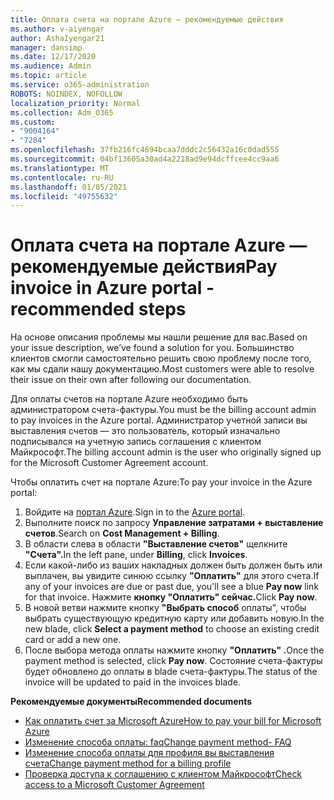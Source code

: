 ```yaml
---
title: Оплата счета на портале Azure — рекомендуемые действия
ms.author: v-aiyengar
author: AshaIyengar21
manager: dansimp
ms.date: 12/17/2020
ms.audience: Admin
ms.topic: article
ms.service: o365-administration
ROBOTS: NOINDEX, NOFOLLOW
localization_priority: Normal
ms.collection: Adm_O365
ms.custom:
- "9004164"
- "7284"
ms.openlocfilehash: 37fb216fc4694bcaa7dddc2c56432a16c0dad555
ms.sourcegitcommit: 04bf13605a30ad4a2218ad9e94dcffcee4cc9aa6
ms.translationtype: MT
ms.contentlocale: ru-RU
ms.lasthandoff: 01/05/2021
ms.locfileid: "49755632"
---
```

# <a name="pay-invoice-in-azure-portal---recommended-steps"></a><span data-ttu-id="86313-102">Оплата счета на портале Azure — рекомендуемые действия</span><span class="sxs-lookup"><span data-stu-id="86313-102">Pay invoice in Azure portal - recommended steps</span></span>

<span data-ttu-id="86313-103">На основе описания проблемы мы нашли решение для вас.</span><span class="sxs-lookup"><span data-stu-id="86313-103">Based on your issue description, we’ve found a solution for you.</span></span> <span data-ttu-id="86313-104">Большинство клиентов смогли самостоятельно решить свою проблему после того, как мы сдали нашу документацию.</span><span class="sxs-lookup"><span data-stu-id="86313-104">Most customers were able to resolve their issue on their own after following our documentation.</span></span>

<span data-ttu-id="86313-105">Для оплаты счетов на портале Azure необходимо быть администратором счета-фактуры.</span><span class="sxs-lookup"><span data-stu-id="86313-105">You must be the billing account admin to pay invoices in the Azure portal.</span></span> <span data-ttu-id="86313-106">Администратор учетной записи вы выставления счетов — это пользователь, который изначально подписывался на учетную запись соглашения с клиентом Майкрософт.</span><span class="sxs-lookup"><span data-stu-id="86313-106">The billing account admin is the user who originally signed up for the Microsoft Customer Agreement account.</span></span> 

<span data-ttu-id="86313-107">Чтобы оплатить счет на портале Azure:</span><span class="sxs-lookup"><span data-stu-id="86313-107">To pay your invoice in the Azure portal:</span></span> 

1. <span data-ttu-id="86313-108">Войдите на [портал Azure](https://portal.azure.com/).</span><span class="sxs-lookup"><span data-stu-id="86313-108">Sign in to the [Azure portal](https://portal.azure.com/).</span></span>
1. <span data-ttu-id="86313-109">Выполните поиск по запросу **Управление затратами + выставление счетов**.</span><span class="sxs-lookup"><span data-stu-id="86313-109">Search on **Cost Management + Billing**.</span></span>
1. <span data-ttu-id="86313-110">В области слева в области **"Выставление счетов"** щелкните **"Счета".**</span><span class="sxs-lookup"><span data-stu-id="86313-110">In the left pane, under **Billing**, click **Invoices**.</span></span>
1. <span data-ttu-id="86313-111">Если какой-либо из ваших накладных должен быть должен быть или выплачен, вы увидите синюю ссылку **"Оплатить"** для этого счета.</span><span class="sxs-lookup"><span data-stu-id="86313-111">If any of your invoices are due or past due, you'll see a blue **Pay now** link for that invoice.</span></span> <span data-ttu-id="86313-112">Нажмите **кнопку "Оплатить" сейчас.**</span><span class="sxs-lookup"><span data-stu-id="86313-112">Click **Pay now**.</span></span>
1. <span data-ttu-id="86313-113">В новой ветви нажмите кнопку **"Выбрать способ** оплаты", чтобы выбрать существующую кредитную карту или добавить новую.</span><span class="sxs-lookup"><span data-stu-id="86313-113">In the new blade, click **Select a payment method** to choose an existing credit card or add a new one.</span></span>
1. <span data-ttu-id="86313-114">После выбора метода оплаты нажмите кнопку **"Оплатить" .**</span><span class="sxs-lookup"><span data-stu-id="86313-114">Once the payment method is selected, click **Pay now**.</span></span>
<span data-ttu-id="86313-115">Состояние счета-фактуры будет обновлено до оплаты в blade счета-фактуры.</span><span class="sxs-lookup"><span data-stu-id="86313-115">The status of the invoice will be updated to paid in the invoices blade.</span></span>

<span data-ttu-id="86313-116">**Рекомендуемые документы**</span><span class="sxs-lookup"><span data-stu-id="86313-116">**Recommended documents**</span></span>

- [<span data-ttu-id="86313-117">Как оплатить счет за Microsoft Azure</span><span class="sxs-lookup"><span data-stu-id="86313-117">How to pay your bill for Microsoft Azure</span></span>](https://docs.microsoft.com/azure/cost-management-billing/understand/pay-bill)
- [<span data-ttu-id="86313-118">Изменение способа оплаты: faq</span><span class="sxs-lookup"><span data-stu-id="86313-118">Change payment method- FAQ</span></span>](https://docs.microsoft.com/azure/billing/billing-how-to-change-credit-card?WT.mc_id=Portal-Microsoft_Azure_Support#frequently-asked-questions)
- [<span data-ttu-id="86313-119">Изменение способа оплаты для профиля вы выставления счета</span><span class="sxs-lookup"><span data-stu-id="86313-119">Change payment method for a billing profile</span></span>](https://docs.microsoft.com/azure/cost-management-billing/manage/change-credit-card?WT.mc_id=Portal-Microsoft_Azure_Support#manage-credit-cards-for-a-microsoft-customer-agreement)
- [<span data-ttu-id="86313-120">Проверка доступа к соглашению с клиентом Майкрософт</span><span class="sxs-lookup"><span data-stu-id="86313-120">Check access to a Microsoft Customer Agreement</span></span>](https://docs.microsoft.com/azure/cost-management-billing/manage/change-credit-card?WT.mc_id=Portal-Microsoft_Azure_Support%22%20%5Cl%20%22manage-credit-cards-for-a-microsoft-customer-agreement%22%20%5Ct%20%22_blank#check-the-type-of-your-account)